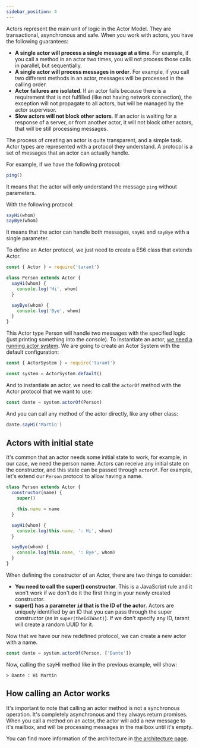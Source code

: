 ```yaml
---
sidebar_position: 4
---
```


Actors represent the main unit of logic in the Actor Model. They are transactional, asynchronous and safe. When you work
with actors, you have the following guarantees:

* **A single actor will process a single message at a time**. For example, if you call a method in an actor two times, you
will not process those calls in parallel, but sequentially.
* **A single actor will process messages in order**. For example, if you call two different methods in an actor, messages
will be processed in the calling order.
* **Actor failures are isolated**. If an actor fails because there is a requirement that is not fulfilled (like not
having network connection), the exception will not propagate to all actors, but will be managed by the actor supervisor.
* **Slow actors will not block other actors**. If an actor is waiting for a response of a server, or from another actor, 
it will not block other actors, that will be still processing messages.

The process of creating an actor is quite transparent, and a simple task. Actor types are represented with a protocol 
they understand. A protocol is a set of messages that an actor can actually handle.

For example, if we have the following protocol:

```js
ping()
```

It means that the actor will only understand the message `ping` without parameters.

With the following protocol:

```js
sayHi(whom)
sayBye(whom)
```

It means that the actor can handle both messages, `sayHi` and `sayBye` with a single parameter.

To define an Actor protocol, we just need to create a ES6 class that extends Actor.

```js
const { Actor } = require('tarant')

class Person extends Actor {
  sayHi(whom) {
    console.log('Hi', whom)
  }

  sayBye(whom) {
    console.log('Bye', whom)
  }
}
```

This Actor type Person will handle two messages with the specified logic (just printing something into the console). To
instantiate an actor, [we need a running actor system](/tutorial/how-to-create-an-actor-system). We are going to create an
Actor System with the default configuration:

```js
const { ActorSystem } = require('tarant')

const system = ActorSystem.default()
```

And to instantiate an actor, we need to call the `actorOf` method with the Actor protocol that we want to use:

```js
const dante = system.actorOf(Person)
```

And you can call any method of the actor directly, like any other class:

```js
dante.sayHi('Martin')
```

## Actors with initial state

It's common that an actor needs some initial state to work, for example, in our case, we need the person name. Actors can
receive any initial state on the constructor, and this state can be passed through `actorOf`. For example, let's extend
our `Person` protocol to allow having a name.

```js
class Person extends Actor {
  constructor(name) {
    super()

    this.name = name
  }

  sayHi(whom) {
    console.log(this.name, ': Hi', whom)
  }

  sayBye(whom) {
    console.log(this.name, ': Bye', whom)
  }
}
```

When defining the constructor of an Actor, there are two things to consider:

* **You need to call the super() constructor**. This is a JavaScript rule and it won't work if we don't do it the first 
thing in your newly created constructor.
* **super() has a parameter `id` that is the ID of the actor**. Actors are uniquely identified by an ID that you can
pass through the super constructor (as in `super(theIdIWant)`). If we don't specify any ID, tarant will create a random
UUID for it.

Now that we have our new redefined protocol, we can create a new actor with a name.

```js
const dante = system.actorOf(Person, ['Dante'])
```

Now, calling the sayHi method like in the previous example, will show:

```
> Dante : Hi Martin
```

## How calling an Actor works

It's important to note that calling an actor method is not a synchronous operation. It's completely asynchronous and they
always return promises. When you call a method on an actor, the actor will add a new message to it's mailbox, and will be
processing messages in the mailbox until it's empty.

You can find more information of the architecture in [the architecture page](/architecture/). 